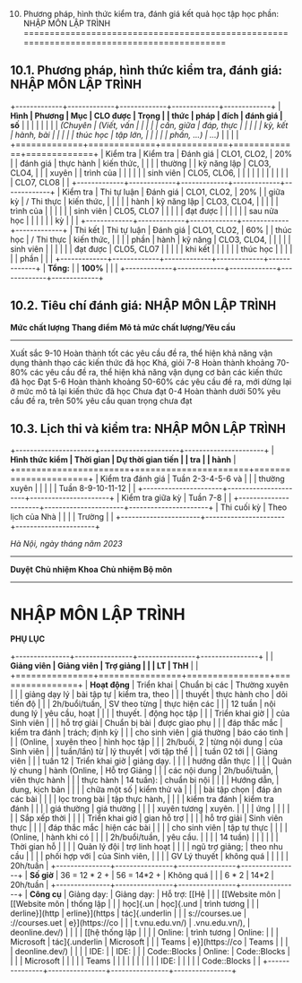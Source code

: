 10. Phương pháp, hình thức kiểm tra, đánh giá kết quả học tập học phần: NHẬP MÔN LẬP TRÌNH
==========================================================================================

10.1. Phương pháp, hình thức kiểm tra, đánh giá: NHẬP MÔN LẬP TRÌNH
-------------------------------------------------------------------

+-------------+-------------+-------------+-------------+-------------+
| **Hình      | **Phương    | **Mục       | **CLO được  | **Trọng     |
| thức**      | pháp**      | đích**      | đánh giá**  | số**        |
|             |             |             |             |             |
| *(Chuyên    | *(Viết, vấn |             |             |             |
| cần, giữa   | đáp, thực   |             |             |             |
| kỳ, kết     | hành, bài   |             |             |             |
| thúc học    | tập lớn,    |             |             |             |
| phần, ...)* | ...)*       |             |             |             |
+=============+=============+=============+=============+=============+
| Kiểm tra    | Kiểm tra    | Đánh giá    | CLO1, CLO2, | 20%         |
| đánh giá    | thực hành   | kiến thức,  |             |             |
| thường      |             | kỹ năng lập | CLO3, CLO4, |             |
| xuyên       |             | trình của   |             |             |
|             |             | sinh viên   | CLO5, CLO6, |             |
|             |             |             |             |             |
|             |             |             | CLO7, CLO8  |             |
+-------------+-------------+-------------+-------------+-------------+
| Kiểm tra    | Thi tự luận | Đánh giá    | CLO1, CLO2, | 20%         |
| giữa kỳ     | / Thi thực  | kiến thức,  |             |             |
|             | hành        | kỹ năng lập | CLO3, CLO4, |             |
|             |             | trình của   |             |             |
|             |             | sinh viên   | CLO5, CLO7  |             |
|             |             | đạt được    |             |             |
|             |             | sau nửa học |             |             |
|             |             | kỳ          |             |             |
+-------------+-------------+-------------+-------------+-------------+
| Thi kết     | Thi tự luận | Đánh giá    | CLO1, CLO2, | 60%         |
| thúc học    | / Thi thực  | kiến thức,  |             |             |
| phần        | hành        | kỹ năng     | CLO3, CLO4, |             |
|             |             | sinh viên   |             |             |
|             |             | đạt được    | CLO5, CLO7  |             |
|             |             | khi kết     |             |             |
|             |             | thúc học    |             |             |
|             |             | phần        |             |             |
+-------------+-------------+-------------+-------------+-------------+
| **Tổng:**   |             | **100%**    |             |             |
+-------------+-------------+-------------+-------------+-------------+

10.2. Tiêu chí đánh giá: NHẬP MÔN LẬP TRÌNH
-------------------------------------------

  **Mức chất lượng**   **Thang điểm**   **Mô tả mức chất lượng/Yêu cầu**
  -------------------- ---------------- ----------------------------------------------------------------------------------------------------
  Xuất sắc             9-10             Hoàn thành tốt các yêu cầu đề ra, thể hiện khả năng vận dụng thành thạo các kiến thức đã học
  Khá, giỏi            7-8              Hoàn thành khoảng 70-80% các yêu cầu đề ra, thể hiện khả năng vận dụng cơ bản các kiến thức đã học
  Đạt                  5-6              Hoàn thành khoảng 50-60% các yêu cầu đề ra, mới dừng lại ở mức mô tả lại kiến thức đã học
  Chưa đạt             0-4              Hoàn thành dưới 50% yêu cầu đề ra, trên 50% yêu cầu quan trọng chưa đạt

10.3. Lịch thi và kiểm tra: NHẬP MÔN LẬP TRÌNH
----------------------------------------------

+----------------------+----------------------+----------------------+
| **Hình thức kiểm     | **Thời gian**        | **Dự thời gian tiến  |
| tra**                |                      | hành**               |
+======================+======================+======================+
| Kiểm tra đánh giá    | Tuần 2-3-4-5-6 và    |                      |
| thường xuyên         |                      |                      |
|                      | Tuần 8-9-10-11-12    |                      |
+----------------------+----------------------+----------------------+
| Kiểm tra giữa kỳ     | Tuần 7-8             |                      |
+----------------------+----------------------+----------------------+
| Thi cuối kỳ          | Theo lịch của Nhà    |                      |
|                      | Trường               |                      |
+----------------------+----------------------+----------------------+

*Hà Nội, ngày tháng năm 2023*

  ----------- -------------------- ----------------------
  **Duyệt**   **Chủ nhiệm Khoa**   **Chủ nhiệm Bộ môn**
  ----------- -------------------- ----------------------

 NHẬP MÔN LẬP TRÌNH
==================

**PHỤ LỤC**

+---------------+----------------+----------------+----------------+
|               | **Giảng viên   | **Giảng viên   | **Trợ giảng**  |
|               | LT**           | ThH**          |                |
+===============+================+================+================+
| **Hoạt động** | Triển khai     | Chuẩn bị các   | Thường xuyên   |
|               | giảng dạy lý   | bài tập tự     | kiểm tra, theo |
|               | thuyết         | thực hành cho  | dõi tiến độ    |
|               | 2h/buổi/tuần,  | SV theo từng   | thực hiện các  |
|               | 12 tuần        | nội dung lý    | yêu cầu, hoạt  |
|               |                | thuyết.        | động học tập   |
|               | Triển khai giờ |                | của Sinh viên  |
|               | hỗ trợ giải    | Chuẩn bị bài   | được giao phụ  |
|               | đáp thắc mắc   | kiểm tra đánh  | trách; định kỳ |
|               | cho sinh viên  | giá thường     | báo cáo tình   |
|               | (Online,       | xuyên theo     | hình học tập   |
|               | 2h/buổi, 2     | từng nội dung  | của Sinh viên  |
|               | tuần/lần) từ   | lý thuyết      | với tập thể    |
|               | tuần 02 tới    |                | Giảng viên     |
|               | tuần 12        | Triển khai giờ | giảng dạy.     |
|               |                | hướng dẫn thực |                |
|               | Quản lý chung  | hành (Online,  | Hỗ trợ Giảng   |
|               | các nội dung   | 2h/buổi/tuần,  | viên thực hành |
|               | thực hành      | 14 tuần):      | chuẩn bị nội   |
|               |                | Hướng dẫn,     | dung, kịch bản |
|               |                | chữa một số    | kiểm thử và    |
|               |                | bài tập chọn   | đáp án các bài |
|               |                | lọc trong bài  | tập thực hành, |
|               |                | kiểm tra đánh  | kiểm tra đánh  |
|               |                | giá thường     | giá thường     |
|               |                | xuyên tương    | xuyên.         |
|               |                | ứng            |                |
|               |                |                | Sắp xếp thời   |
|               |                | Triển khai giờ | gian hỗ trợ    |
|               |                | hỗ trợ giải    | Sinh viên thực |
|               |                | đáp thắc mắc   | hiện các bài   |
|               |                | cho sinh viên  | tập tự thực    |
|               |                | (Online,       | hành khi có    |
|               |                | 2h/buổi/tuần,  | yêu cầu.       |
|               |                | 14 tuần)       |                |
|               |                |                | Thời gian hỗ   |
|               |                | Quản lý đội    | trợ linh hoạt  |
|               |                | ngũ trợ giảng; | theo nhu cầu   |
|               |                | phối hợp với   | của Sinh viên, |
|               |                | GV Lý thuyết   | không quá      |
|               |                |                | 20h/tuần       |
+---------------+----------------+----------------+----------------+
| **Số giờ**    | 36 = 12 \* 2 + | 56 = 14\*2 +   | Không quá      |
|               | 6 \* 2         | 14\*2          | 20h/tuần       |
+---------------+----------------+----------------+----------------+
| **Công cụ**   | Giảng dạy:     | Giảng dạy:     | Hỗ trợ: [[Hệ   |
|               | [[Website môn  | [[Website môn  | thống lập      |
|               | học]{.un       | học]{.und      | trình tương    |
|               | derline}](http | erline}](https | tác]{.underlin |
|               | s://courses.ue | ://courses.uet | e}](https://co |
|               | t.vnu.edu.vn/) | .vnu.edu.vn/), | deonline.dev/) |
|               |                | [[hệ thống lập |                |
|               | Online:        | trình tương    | Online:        |
|               | Microsoft      | tác]{.underlin | Microsoft      |
|               | Teams          | e}](https://co | Teams          |
|               |                | deonline.dev/) |                |
|               | IDE:           |                | IDE:           |
|               | Code::Blocks   | Online:        | Code::Blocks   |
|               |                | Microsoft      |                |
|               |                | Teams          |                |
|               |                |                |                |
|               |                | IDE:           |                |
|               |                | Code::Blocks   |                |
+---------------+----------------+----------------+----------------+
